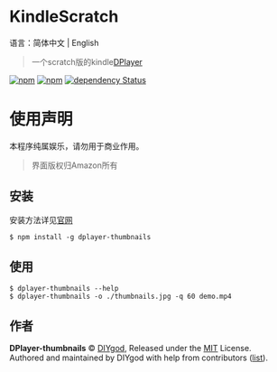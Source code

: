 # KindleScratch
语言：简体中文 | English
> 一个scratch版的kindle[DPlayer](https://github.com/MoePlayer/DPlayer)

[![npm](https://img.shields.io/npm/v/dplayer-thumbnails.svg?style=flat-square)](https://www.npmjs.com/package/dplayer-thumbnails)
[![npm](https://img.shields.io/npm/dt/dplayer-thumbnails.svg?style=flat-square)](https://www.npmjs.com/package/dplayer-thumbnails)
[![dependency Status](https://img.shields.io/david/MoePlayer/DPlayer-thumbnails.svg?style=flat-square)](https://david-dm.org/MoePlayer/DPlayer-thumbnails#info=dependencies)
# 使用声明
本程序纯属娱乐，请勿用于商业作用。
> 界面版权归Amazon所有
## 安装
安装方法详见[官网](https://super12138.github.io/KindleScratch/)
```
$ npm install -g dplayer-thumbnails
```

## 使用
```
$ dplayer-thumbnails --help
$ dplayer-thumbnails -o ./thumbnails.jpg -q 60 demo.mp4
```

## 作者

**DPlayer-thumbnails** © [DIYgod](https://github.com/DIYgod), Released under the [MIT](./LICENSE) License.<br>
Authored and maintained by DIYgod with help from contributors ([list](https://github.com/DIYgod/DPlayer-thumbnails/contributors)).

